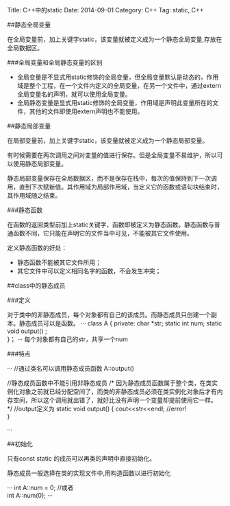 Title: C++中的static
Date: 2014-09-01
Category: C++
Tag: static, C++

##静态全局变量

在全局变量前，加上关键字static，该变量就被定义成为一个静态全局变量,存放在全局数据区。

###全局变量和全局静态变量的区别

- 全局变量是不显式用static修饰的全局变量，但全局变量默认是动态的，作用域是整个工程，在一个文件内定义的全局变量，在另一个文件中，通过extern 全局变量名的声明，就可以使用全局变量。
- 全局静态变量是显式用static修饰的全局变量，作用域是声明此变量所在的文件，其他的文件即使用extern声明也不能使用。

##静态局部变量

在局部变量前，加上关键字static，该变量就被定义成为一个静态局部变量。

有时候需要在两次调用之间对变量的值进行保存。但是全局变量不易维护，所以可以使用静态局部变量。

静态局部变量保存在全局数据区，而不是保存在栈中，每次的值保持到下一次调用，直到下次赋新值。其作用域为局部作用域，当定义它的函数或语句块结束时，其作用域随之结束。

###静态函数

在函数的返回类型前加上static关键字，函数即被定义为静态函数。静态函数与普通函数不同，它只能在声明它的文件当中可见，不能被其它文件使用。

定义静态函数的好处：

- 静态函数不能被其它文件所用；
- 其它文件中可以定义相同名字的函数，不会发生冲突；

##class中的静态成员

###定义

对于类中的非静态成员，每个对象都有自己的该成员。而静态成员只创建一个副本。静态成员可以是函数。
···
class A {
private:
	char *str;
	static int num;
	static void output() ;  
}；
···
每个对象都有自己的str，共享一个num

###特点

···
//通过类名可以调用静态成员函数
A::output()

//静态成员函数中不能引用非静态成员
/*
因为静态成员函数属于整个类，在类实例化对象之前就已经分配空间了，而类的非静态成员必须在类实例化对象后才有内存空间，所以这个调用就出错了，就好比没有声明一个变量却提前使用它一样。
*/
//output定义为
static void output() {
	cout<<str<<endl; //error!  
}

···

##初始化

只有const static 的成员可以再类的声明中直接初始化。

静态成员一般选择在类的实现文件中,用构造函数以进行初始化

···
int A::num = 0;
//或者   
int A::num(0);
···
